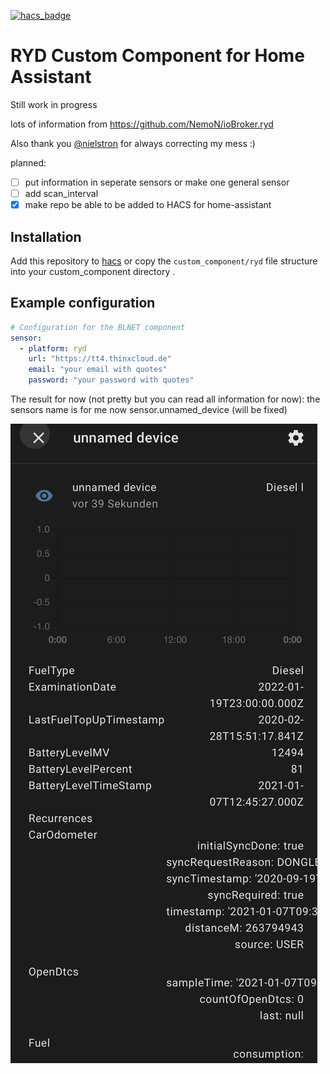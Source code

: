 [![hacs_badge](https://img.shields.io/badge/HACS-Custom-orange.svg)](https://github.com/custom-components/hacs)

# RYD Custom Component for Home Assistant

Still work in progress

lots of information from https://github.com/NemoN/ioBroker.ryd

Also thank you [@nielstron](https://github.com/nielstron) for always correcting my mess :)

planned:
  - [ ] put information in seperate sensors or make one general sensor
  - [ ] add scan_interval
  - [x] make repo be able to be added to HACS for home-assistant 
  
## Installation

Add this repository to [hacs](https://hacs.xyz/) or copy the `custom_component/ryd` file structure into your custom_component directory .

## Example configuration

```yaml
# Configuration for the BLNET component
sensor:
  - platform: ryd
    url: "https://tt4.thinxcloud.de"
    email: "your email with quotes"
    password: "your password with quotes"
```

The result for now (not pretty but you can read all information for now):
the sensors name is for me now sensor.unnamed_device (will be fixed)

![First version of sensor](sensor.png)
